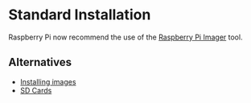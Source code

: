 # Standard Installation

Raspberry Pi now recommend the use of the [Raspberry Pi Imager](https://www.raspberrypi.org/software/) tool. 

## Alternatives

- [Installing images](installing-images/README.md)
- [SD Cards](sd-cards.md)
